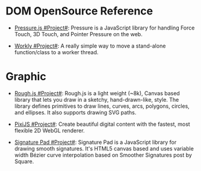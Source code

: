 # DOM OpenSource Reference

* [Pressure.js #Project#](https://pressurejs.com/): Pressure is a JavaScript library for handling Force Touch, 3D Touch, and Pointer Pressure on the web.

* [Workly #Project#](https://github.com/pshihn/workly): A really simple way to move a stand-alone function/class to a worker thread.

# Graphic

* [Rough.js #Project#](http://roughjs.com/): Rough.js is a light weight (~8k), Canvas based library that lets you draw in a sketchy, hand-drawn-like, style. The library defines primitives to draw lines, curves, arcs, polygons, circles, and ellipses. It also supports drawing SVG paths.

- [PixiJS #Project#](http://www.pixijs.com/): Create beautiful digital content with the fastest, most flexible 2D WebGL renderer.

- [Signature Pad #Project#](https://github.com/szimek/signature_pad): Signature Pad is a JavaScript library for drawing smooth signatures. It's HTML5 canvas based and uses variable width Bézier curve interpolation based on Smoother Signatures post by Square. 
